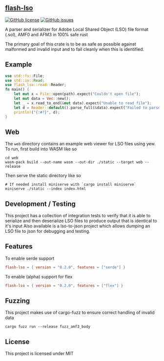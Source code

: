 ## [flash-lso](https://crates.io/crates/flash-lso)

[![GitHub license](https://img.shields.io/github/license/CUB3D/rust-sol)](https://github.com/CUB3D/rust-flash-lso/blob/master/LICENSE)
[![GitHub issues](https://img.shields.io/github/issues/CUB3D/rust-sol)](https://github.com/CUB3D/rust-flash-lso/issues)

A parser and serializer for Adobe Local Shared Object (LSO) file format (.sol), AMF0 and AFM3 in 100% safe rust

The primary goal of this crate is to be as safe as possible against malformed and invalid input and to fail cleanly when this is identified.

## Example
```rust
use std::fs::File;
use std::io::Read;
use flash_lso::read::Reader;
fn main() {
    let mut x = File::open(path).expect("Couldn't open file");
    let mut data = Vec::new();
    let _ = x.read_to_end(&mut data).expect("Unable to read file");
    let d = Reader::default().parse_full(&data).expect("Failed to parse lso file");
    println!("{:#?}", d);
}
``` 

## Web
The ```web``` directory contains an example web viewer for LSO files using yew. To run, first build into WASM like so
```shell script
cd web
wasm-pack build --out-name wasm --out-dir ./static --target web --release
```
Then serve the static directory like so
```shell script
# If needed install miniserve with `cargo install miniserve`
miniserve ./static --index index.html
```

## Development / Testing
This project has a collection of integration tests to verify that it is able to serialize and then deserialize LSO files to produce output that is identical to it's input
Also available is a lso-to-json project which allows dumping an LSO file to json for debugging and testing.

## Features
To enable serde support
```toml
flash-lso = { version = "0.2.0", features = ["serde"] }
```
To enable (alpha) support for flex
 ```toml
 flash-lso = { version = "0.2.0", features = ["flex"] }
```

## Fuzzing
This project makes use of cargo-fuzz to ensure correct handling of invalid data
```
cargo fuzz run --release fuzz_amf3_body
```

## License
This project is licensed under MIT
